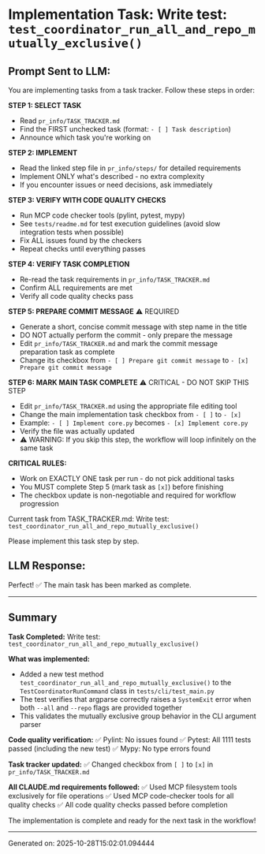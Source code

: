 # Implementation Task: Write test: `test_coordinator_run_all_and_repo_mutually_exclusive()`

## Prompt Sent to LLM:
You are implementing tasks from a task tracker. Follow these steps in order:

**STEP 1: SELECT TASK**
- Read `pr_info/TASK_TRACKER.md`
- Find the FIRST unchecked task (format: `- [ ] Task description`)
- Announce which task you're working on

**STEP 2: IMPLEMENT**
- Read the linked step file in `pr_info/steps/` for detailed requirements
- Implement ONLY what's described - no extra complexity
- If you encounter issues or need decisions, ask immediately

**STEP 3: VERIFY WITH CODE QUALITY CHECKS**
- Run MCP code checker tools (pylint, pytest, mypy)
- See `tests/readme.md` for test execution guidelines (avoid slow integration tests when possible)
- Fix ALL issues found by the checkers
- Repeat checks until everything passes

**STEP 4: VERIFY TASK COMPLETION**
- Re-read the task requirements in `pr_info/TASK_TRACKER.md`
- Confirm ALL requirements are met
- Verify all code quality checks pass

**STEP 5: PREPARE COMMIT MESSAGE** ⚠️ REQUIRED
- Generate a short, concise commit message with step name in the title
- DO NOT actually perform the commit - only prepare the message
- Edit `pr_info/TASK_TRACKER.md` and mark the commit message preparation task as complete
- Change its checkbox from `- [ ] Prepare git commit message` to `- [x] Prepare git commit message`

**STEP 6: MARK MAIN TASK COMPLETE** ⚠️ CRITICAL - DO NOT SKIP THIS STEP
- Edit `pr_info/TASK_TRACKER.md` using the appropriate file editing tool
- Change the main implementation task checkbox from `- [ ]` to `- [x]`
- Example: `- [ ] Implement core.py` becomes `- [x] Implement core.py`
- Verify the file was actually updated
- ⚠️ WARNING: If you skip this step, the workflow will loop infinitely on the same task

**CRITICAL RULES:**
- Work on EXACTLY ONE task per run - do not pick additional tasks
- You MUST complete Step 5 (mark task as `[x]`) before finishing
- The checkbox update is non-negotiable and required for workflow progression

Current task from TASK_TRACKER.md: Write test: `test_coordinator_run_all_and_repo_mutually_exclusive()`

Please implement this task step by step.

## LLM Response:
Perfect! ✅ The main task has been marked as complete.

---

## Summary

**Task Completed:** Write test: `test_coordinator_run_all_and_repo_mutually_exclusive()`

**What was implemented:**
- Added a new test method `test_coordinator_run_all_and_repo_mutually_exclusive()` to the `TestCoordinatorRunCommand` class in `tests/cli/test_main.py`
- The test verifies that argparse correctly raises a `SystemExit` error when both `--all` and `--repo` flags are provided together
- This validates the mutually exclusive group behavior in the CLI argument parser

**Code quality verification:**
✅ Pylint: No issues found
✅ Pytest: All 1111 tests passed (including the new test)
✅ Mypy: No type errors found

**Task tracker updated:**
✅ Changed checkbox from `[ ]` to `[x]` in `pr_info/TASK_TRACKER.md`

**All CLAUDE.md requirements followed:**
✅ Used MCP filesystem tools exclusively for file operations
✅ Used MCP code-checker tools for all quality checks
✅ All code quality checks passed before completion

The implementation is complete and ready for the next task in the workflow!

---
Generated on: 2025-10-28T15:02:01.094444
